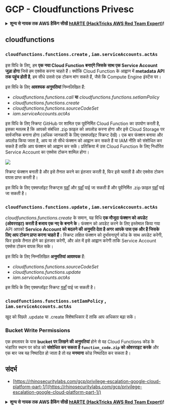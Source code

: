 # GCP - Cloudfunctions Privesc

<details>

<summary><strong>शून्य से नायक तक AWS हैकिंग सीखें</strong> <a href="https://training.hacktricks.xyz/courses/arte"><strong>htARTE (HackTricks AWS Red Team Expert)</strong></a><strong>!</strong></summary>

HackTricks का समर्थन करने के अन्य तरीके:

* यदि आप चाहते हैं कि आपकी **कंपनी का विज्ञापन HackTricks में दिखाई दे** या **HackTricks को PDF में डाउनलोड करें** तो [**सब्सक्रिप्शन प्लान्स**](https://github.com/sponsors/carlospolop) देखें!
* [**आधिकारिक PEASS & HackTricks स्वैग**](https://peass.creator-spring.com) प्राप्त करें
* [**The PEASS Family**](https://opensea.io/collection/the-peass-family) की खोज करें, हमारा विशेष [**NFTs**](https://opensea.io/collection/the-peass-family) संग्रह
* 💬 [**Discord समूह**](https://discord.gg/hRep4RUj7f) में **शामिल हों** या [**telegram समूह**](https://t.me/peass) या **Twitter** 🐦 पर मुझे **फॉलो** करें [**@carlospolopm**](https://twitter.com/carlospolopm)**.**
* **HackTricks** के [**github repos**](https://github.com/carlospolop/hacktricks) और [**HackTricks Cloud**](https://github.com/carlospolop/hacktricks-cloud) में PRs सबमिट करके अपनी हैकिंग ट्रिक्स साझा करें।

</details>

## cloudfunctions

### `cloudfunctions.functions.create` , `iam.serviceAccounts.actAs`

इस विधि के लिए, हम **एक नया Cloud Function बनाएंगे जिसके साथ एक Service Account जुड़ा होगा** जिसे हम एक्सेस करना चाहते हैं। क्योंकि Cloud Function के आह्वान में **metadata API तक पहुंच होती है**, हम सीधे उससे एक टोकन मांग सकते हैं, जैसे कि Compute Engine इंस्टेंस पर।

इस विधि के लिए **आवश्यक अनुमतियां** निम्नलिखित हैं:

* _cloudfunctions.functions.call_ **या** _cloudfunctions.functions.setIamPolicy_
* _cloudfunctions.functions.create_
* _cloudfunctions.functions.sourceCodeSet_
* _iam.serviceAccounts.actAs_

इस विधि के लिए स्क्रिप्ट GitHub पर शामिल एक पूर्वनिर्मित Cloud Function का उपयोग करती है, इसका मतलब है कि आपको संबंधित .zip फ़ाइल को अपलोड करना होगा और इसे Cloud Storage पर सार्वजनिक बनाना होगा (अधिक जानकारी के लिए एक्सप्लॉइट स्क्रिप्ट देखें)। एक बार फंक्शन बनाया और अपलोड किया जाता है, आप या तो सीधे फंक्शन को आह्वान कर सकते हैं या IAM नीति को संशोधित कर सकते हैं ताकि आप फंक्शन को आह्वान कर सकें। प्रतिक्रिया में उस Cloud Function के लिए निर्धारित Service Account का एक्सेस टोकन शामिल होगा।

![](https://rhinosecuritylabs.com/wp-content/uploads/2020/04/image12-750x618.png)

स्क्रिप्ट फंक्शन बनाती है और इसे तैनात करने का इंतजार करती है, फिर इसे चलाती है और एक्सेस टोकन वापस प्राप्त करती है।

इस विधि के लिए एक्सप्लॉइट स्क्रिप्ट्स [यहाँ](https://github.com/RhinoSecurityLabs/GCP-IAM-Privilege-Escalation/blob/master/ExploitScripts/cloudfunctions.functions.create-call.py) और [यहाँ](https://github.com/RhinoSecurityLabs/GCP-IAM-Privilege-Escalation/blob/master/ExploitScripts/cloudfunctions.functions.create-setIamPolicy.py) पाई जा सकती हैं और पूर्वनिर्मित .zip फ़ाइल [यहाँ](https://github.com/RhinoSecurityLabs/GCP-IAM-Privilege-Escalation/tree/master/ExploitScripts/CloudFunctions) पाई जा सकती है।

### `cloudfunctions.functions.update` , `iam.serviceAccounts.actAs`

_cloudfunctions.functions.create_ के समान, यह विधि **एक मौजूदा फंक्शन को अपडेट (ओवरराइट) करती है बजाय एक नए के बनाने के**। फंक्शन को अपडेट करने के लिए इस्तेमाल किया गया API आपको **Service Account को बदलने की अनुमति देता है अगर आपके पास एक और है जिसके लिए आप टोकन प्राप्त करना चाहते हैं**। स्क्रिप्ट लक्षित फंक्शन को दुर्भावनापूर्ण कोड के साथ अपडेट करेगी, फिर इसके तैनात होने का इंतजार करेगी, और अंत में इसे आह्वान करेगी ताकि Service Account एक्सेस टोकन वापस मिल सके।

इस विधि के लिए निम्नलिखित **अनुमतियां आवश्यक** हैं:

* _cloudfunctions.functions.sourceCodeSet_
* _cloudfunctions.functions.update_
* _iam.serviceAccounts.actAs_

इस विधि के लिए एक्सप्लॉइट स्क्रिप्ट [यहाँ](https://github.com/RhinoSecurityLabs/GCP-IAM-Privilege-Escalation/blob/master/ExploitScripts/cloudfunctions.functions.update.py) पाई जा सकती है।

### `cloudfunctions.functions.setIamPolicy` , `iam.serviceAccounts.actAs`

खुद को पिछले .update या .create विशेषाधिकार दें ताकि आप अधिकार बढ़ा सकें।

### Bucket Write Permissions

एक हमलावर के पास **bucket पर लिखने की अनुमतियां** होने से वह Cloud Functions कोड के भंडारित स्थान पर कोड को **संशोधित कर सकता है `function_code.zip` को ओवरराइट करके** और एक बार जब यह निष्पादित हो जाता है तो वह **मनमाना** कोड निष्पादित कर सकता है।

## संदर्भ

* [https://rhinosecuritylabs.com/gcp/privilege-escalation-google-cloud-platform-part-1/](https://rhinosecuritylabs.com/gcp/privilege-escalation-google-cloud-platform-part-1/)

<details>

<summary><strong>शून्य से नायक तक AWS हैकिंग सीखें</strong> <a href="https://training.hacktricks.xyz/courses/arte"><strong>htARTE (HackTricks AWS Red Team Expert)</strong></a><strong>!</strong></summary>

HackTricks का समर्थन करने के अन्य तरीके:

* यदि आप चाहते हैं कि आपकी **कंपनी का विज्ञापन HackTricks में दिखाई दे** या **HackTricks को PDF में डाउनलोड करें** तो [**सब्सक्रिप्शन प्लान्स**](https://github.com/sponsors/carlospolop) देखें!
* [**आधिकारिक PEASS & HackTricks स्वैग**](https://peass.creator-spring.com) प्राप्त करें
* [**The PEASS Family**](https://opensea.io/collection/the-peass-family) की खोज करें, हमारा विशेष [**NFTs**](https://opensea.io/collection/the-peass-family) संग्रह
* 💬 [**Discord समूह**](https://discord.gg/hRep4RUj7f) में **शामिल हों** या [**telegram समूह**](https://t.me/peass) या **Twitter** 🐦 पर मुझे **फॉलो** करें [**@carlospolopm**](https://twitter.com/carlospolopm)**.**
* **HackTricks** के [**github repos**](https://github.com/carlospolop/hacktricks) और [**HackTricks Cloud**](https://github.com/carlospolop/hacktricks-cloud) में PRs सबमिट करके अपनी हैकिंग ट्रिक्स साझा करें।

</details>
